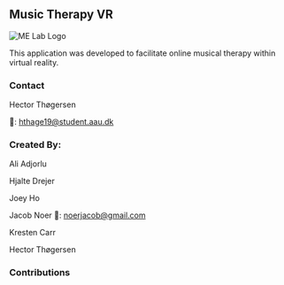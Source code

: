 ## Music Therapy VR
![ME Lab Logo](https://pbs.twimg.com/profile_images/1258294264188088320/u0UYNFzw.jpg)

This application was developed to facilitate online musical therapy within virtual reality. 

### Contact
Hector Thøgersen

:email:: hthage19@student.aau.dk

### Created By:
Ali Adjorlu

Hjalte Drejer

Joey Ho

Jacob Noer 📧: noerjacob@gmail.com

Kresten Carr

Hector Thøgersen

### Contributions
